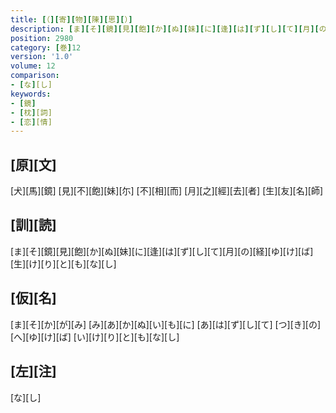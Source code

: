 ```yaml
---
title: [（][寄][物][陳][思][）]
description: [ま][そ][鏡][見][飽][か][ぬ][妹][に][逢][は][ず][し][て][月][の][経][ゆ][け][ば][生][け][り][と][も][な][し]
position: 2980
category: [巻]12
version: '1.0'
volume: 12
comparison:
- [な][し]
keywords:
- [鏡]
- [枕][詞]
- [恋][情]
---
```


## [原][文]

[犬][馬][鏡] [見][不][飽][妹][尓] [不][相][而] [月][之][經][去][者] [生][友][名][師]

## [訓][読]

[ま][そ][鏡][見][飽][か][ぬ][妹][に][逢][は][ず][し][て][月][の][経][ゆ][け][ば][生][け][り][と][も][な][し]

## [仮][名]

[ま][そ][か][が][み] [み][あ][か][ぬ][い][も][に] [あ][は][ず][し][て] [つ][き][の][へ][ゆ][け][ば] [い][け][り][と][も][な][し]

## [左][注]

[な][し]
